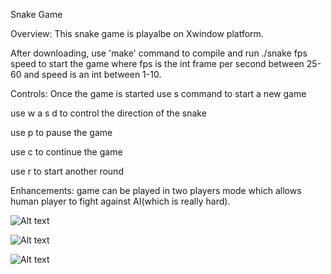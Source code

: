 Snake Game

Overview:
This snake game is playalbe on Xwindow platform.

After downloading, use 'make' command to compile and run ./snake fps speed to start the game where fps is the int frame per second between 25-60 and speed is an int between 1-10.

Controls:
Once the game is started use s command to start a new game

use w a s d to control the direction of the snake

use p to pause the game 

use c to continue the game

use r to start another round 

Enhancements:
game can be played in two players mode which allows human player to fight against AI(which is really hard).

![Alt text](https://s27.postimg.org/b922o508j/Screen_Shot_2017_01_27_at_17_34_08.png)

![Alt text](https://s27.postimg.org/ye7a7pt0j/Screen_Shot_2017_01_27_at_17_34_18.png)

![Alt text](https://s29.postimg.org/mooqakopz/Screen_Shot_2017_01_27_at_17_36_56.png)
